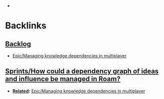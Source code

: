 - 

# Backlinks
## [Backlog](<Backlog.md>)
- [Epic/Managing knowledge dependencies in multiplayer](<../Epic/Managing knowledge dependencies in multiplayer.md>)

## [Sprints/How could a dependency graph of ideas and influence be managed in Roam?](<Sprints/How could a dependency graph of ideas and influence be managed in Roam?.md>)
- **[Related](<../Related.md>):** [Epic/Managing knowledge dependencies in multiplayer](<../Epic/Managing knowledge dependencies in multiplayer.md>)

